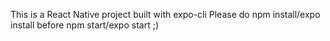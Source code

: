This is a React Native project built with expo-cli
Please do npm install/expo install before npm start/expo start ;)